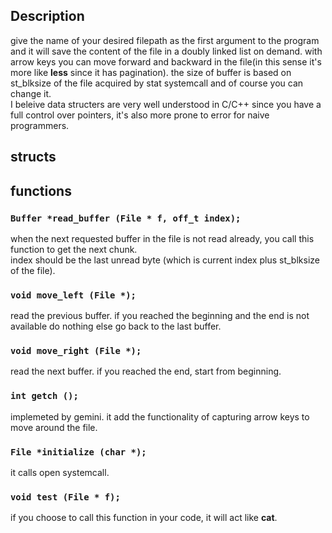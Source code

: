 ## Description 
give the name of your desired filepath as the first argument to the program and it will save the content of the file in a doubly linked list on demand.
with arrow keys you can move forward and backward in the file(in this sense it's more like **less** since it has pagination).
the size of buffer is based on st_blksize of the file acquired by stat systemcall and of course you can change it.
<br/>
I beleive data structers are very well understood in C/C++ since you have a full control over pointers, it's also more prone to error for naive programmers.
## structs

## functions
### ```Buffer *read_buffer (File * f, off_t index);```
when the next requested buffer in the file is not read already, you call this function to get the next chunk.
<br/>
index should be the last unread byte (which is current index plus st_blksize of the file).
<br/>

### ```void move_left (File *);```
read the previous buffer. if you reached the beginning and the end is not available do nothing else go back to the last buffer.
<br/>
### ```void move_right (File *);```
read the next buffer. if you reached the end, start from beginning.
<br/>
### ```int getch ();```
implemeted by gemini. it add the functionality of capturing arrow keys to move around the file.

### ```File *initialize (char *);```
it calls open systemcall.
<br/>
### ```void test (File * f);```
if you choose to call this function in your code, it will act like **cat**.
<br/>
